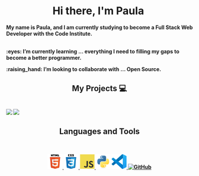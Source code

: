 
<p> <h1 align="center"><b>Hi there, I'm Paula <img src="https://docs.google.com/uc?export=download&id=166Ecq6uBl61U14OUlkHOHIBv2ArKoumJ" alt="" width="30"></h1>
My name is Paula, and I am currently studying to become a Full Stack Web Developer with the Code Institute. 
<br>
<br>
<p>:eyes: I’m currently learning ... everything I need to filling my gaps to become a better programmer.</p>
<p>:raising_hand: I’m looking to collaborate with ... Open Source.</p>


<h2 align="center">My Projects 💻</h2>
<br/>
<img width="400" src="https://github.com/paulasdev/Fresh-E-Mart"/>
<img width="400" src="https://github.com/paulasdev/Found-In-Translation"/>

<p>
<h2 align="center"> Languages and Tools</h3>
</p>
<br />
<p align="center">
<a href="https://www.w3.org/html/" target="_blank"> <img src="https://raw.githubusercontent.com/devicons/devicon/master/icons/html5/html5-original-wordmark.svg" alt="html5" width="40" height="40"/> </a>
<a href="https://www.w3schools.com/css/" target="_blank"> <img src="https://raw.githubusercontent.com/devicons/devicon/master/icons/css3/css3-original-wordmark.svg" alt="css3" width="40" height="40"/> </a>
<a href="https://developer.mozilla.org/en-US/docs/Web/JavaScript" target="_blank"> <img src="https://raw.githubusercontent.com/devicons/devicon/master/icons/javascript/javascript-original.svg" alt="javascript" width="40" height="40"/> </a>
<a href="https://pythontutor.com/" target="blank_">
<img src="https://raw.githubusercontent.com/devicons/devicon/1119b9f84c0290e0f0b38982099a2bd027a48bf1/icons/python/python-original.svg" alt="python" width="40" heigth="40"/></a>
<a href="https://code.visualstudio.com/" target="_blank">
<img alt="Visual Studio Code" width="40px" src="https://raw.githubusercontent.com/github/explore/80688e429a7d4ef2fca1e82350fe8e3517d3494d/topics/visual-studio-code/visual-studio-code.png" /> </a>
<a href="https://github.com/paulasdev" alt="_blank">
<img alt="GitHub" width="40px" src="https://docs.google.com/uc?export=download&id=1fkb6h66GdyddiOlDGXZecngQQoFs9yV0" /></a>


